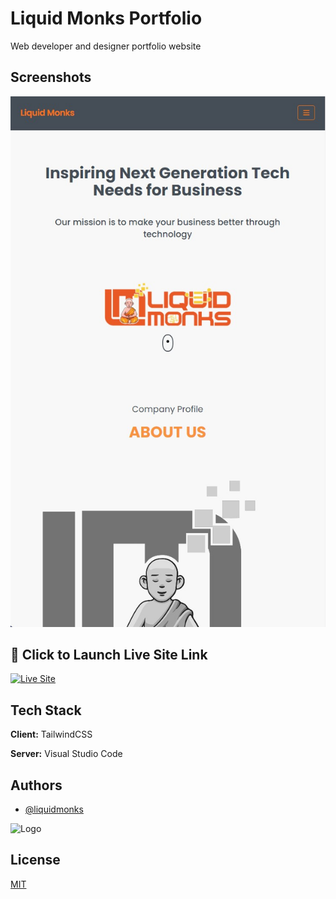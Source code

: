 
# Liquid Monks Portfolio

Web developer and designer portfolio website



## Screenshots

![App Screenshot](https://github.com/liquidmonks/portfolio/blob/main/assets/images/portfolio.jpg)


## 🔗 Click to Launch Live Site Link
[![Live Site](https://img.shields.io/badge/livesite-click-orange)](https://https://liquidmonks.github.io/portfolio/blob/main/index.html)

## Tech Stack

**Client:** TailwindCSS

**Server:** Visual Studio Code


## Authors

- [@liquidmonks](https://www.github.com/liquidmonks)


![Logo](https://i.imgur.com/MrXyBQy.png)


## License

[MIT](https://choosealicense.com/licenses/mit/)

